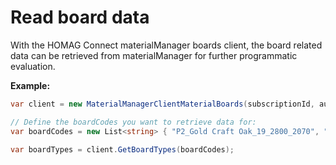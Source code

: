 # Read board data

With the HOMAG Connect materialManager boards client, the board related data can be retrieved from materialManager for further programmatic evaluation.

<strong>Example:</strong>

```csharp
var client = new MaterialManagerClientMaterialBoards(subscriptionId, authorizationKey);

// Define the boardCodes you want to retrieve data for:
var boardCodes = new List<string> { "P2_Gold Craft Oak_19_2800_2070", "P2_Weiss_19_2800_2070" };

var boardTypes = client.GetBoardTypes(boardCodes);
```


